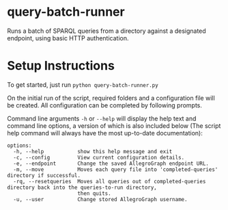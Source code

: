 # query-batch-runner
Runs a batch of SPARQL queries from a directory against a designated endpoint, using basic HTTP authentication.

# Setup Instructions
To get started, just run `python query-batch-runner.py`

On the initial run of the script, required folders and a configuration file will be created. All configuration can be completed by following prompts.

Command line arguments `-h` or `--help` will display the help text and command line options, a version of which is also included below (The script help command will always have the most up-to-date documentation):

```
options:
  -h, --help           show this help message and exit
  -c, --config         View current configuration details.
  -e, --endpoint       Change the saved AllegroGraph endpoint URL.
  -m, --move           Moves each query file into 'completed-queries' directory if successful.
  -rq, --resetqueries  Moves all queries out of completed-queries directory back into the queries-to-run directory,
                       then quits.
  -u, --user           Change stored AllegroGraph username.
```
